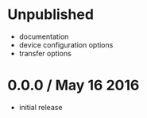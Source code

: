 Unpublished
===========

  * documentation
  * device configuration options
  * transfer options

0.0.0 / May 16 2016
===================

  * initial release

